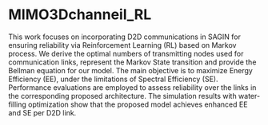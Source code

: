 # MIMO3Dchanneil_RL

This work focuses on incorporating D2D communications in SAGIN for ensuring reliability via Reinforcement Learning (RL) based on Markov process. We derive the optimal numbers of transmitting nodes used for communication links, represent the Markov State transition and provide the Bellman equation for our model. The main objective is to maximize Energy Efficiency (EE), under the limitations of Spectral Efficiency (SE). Performance evaluations are employed to assess reliability over the links in the corresponding proposed architecture. The simulation results with water-filling optimization show that the proposed model achieves enhanced EE and SE per D2D link.

